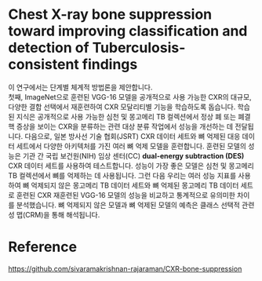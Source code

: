 # Chest X-ray bone suppression toward improving classification and detection of Tuberculosis-consistent findings
이 연구에서는 단계별 체계적 방법론을 제안합니다.  
첫째, ImageNet으로 훈련된 VGG-16 모델을 공개적으로 사용 가능한 CXR의 대규모, 다양한 결합 선택에서 재훈련하여 CXR 모달리티별 기능을 학습하도록 돕습니다. 학습된 지식은 공개적으로 사용 가능한 심천 및 몽고메리 TB 컬렉션에서 정상 폐 또는 폐결핵 증상을 보이는 CXR을 분류하는 관련 대상 분류 작업에서 성능을 개선하는 데 전달됩니다. 다음으로, 일본 방사선 기술 협회(JSRT) CXR 데이터 세트와 뼈 억제된 대응 데이터 세트에서 다양한 아키텍처를 가진 여러 뼈 억제 모델을 훈련합니다. 훈련된 모델의 성능은 기관 간 국립 보건원(NIH) 임상 센터(CC) **dual-energy subtraction (DES)** CXR 데이터 세트를 사용하여 테스트합니다. 성능이 가장 좋은 모델은 심천 및 몽고메리 TB 컬렉션에서 뼈를 억제하는 데 사용됩니다. 그런 다음 우리는 여러 성능 지표를 사용하여 뼈 억제되지 않은 몽고메리 TB 데이터 세트와 뼈 억제된 몽고메리 TB 데이터 세트로 훈련된 CXR 재훈련된 VGG-16 모델의 성능을 비교하고 통계적으로 유의미한 차이를 분석했습니다. 뼈 억제되지 않은 모델과 뼈 억제된 모델의 예측은 클래스 선택적 관련성 맵(CRM)을 통해 해석됩니다.

# Reference
https://github.com/sivaramakrishnan-rajaraman/CXR-bone-suppression
